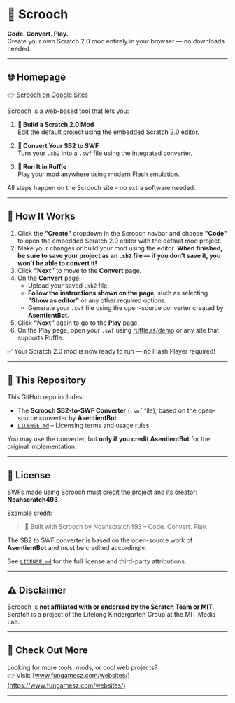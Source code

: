 # 🔧 Scrooch  
**Code. Convert. Play.**  
Create your own Scratch 2.0 mod entirely in your browser — no downloads needed.

---

## 🌐 Homepage  
👉 [Scrooch on Google Sites](https://sites.google.com/view/scrooch-2/)

Scrooch is a web-based tool that lets you:

1. **🧩 Build a Scratch 2.0 Mod**  
   Edit the default project using the embedded Scratch 2.0 editor.

2. **🔁 Convert Your SB2 to SWF**  
   Turn your `.sb2` into a `.swf` file using the integrated converter.

3. **🚀 Run It in Ruffle**  
   Play your mod anywhere using modern Flash emulation.

All steps happen on the Scrooch site – no extra software needed.

---

## 🧪 How It Works

1. Click the **"Create"** dropdown in the Scrooch navbar and choose **"Code"** to open the embedded Scratch 2.0 editor with the default mod project.  
2. Make your changes or build your mod using the editor. **When finished, be sure to save your project as an `.sb2` file — if you don’t save it, you won’t be able to convert it!**  
3. Click **“Next”** to move to the **Convert** page.  
4. On the **Convert** page:  
   - Upload your saved `.sb2` file.  
   - **Follow the instructions shown on the page**, such as selecting **"Show as editor"** or any other required options.  
   - Generate your `.swf` file using the open-source converter created by **AsentientBot**.  
5. Click **“Next”** again to go to the **Play** page.  
6. On the Play page, open your `.swf` using [ruffle.rs/demo](https://ruffle.rs/demo) or any site that supports Ruffle.  

✅ Your Scratch 2.0 mod is now ready to run — no Flash Player required!

---

## 📁 This Repository

This GitHub repo includes:
- The **Scrooch SB2-to-SWF Converter** (`.swf` file), based on the open-source converter by **AsentientBot**  
- [`LICENSE.md`](./LICENSE.md) – Licensing terms and usage rules

You may use the converter, but **only if you credit AsentientBot** for the original implementation.

---

## 📄 License

SWFs made using Scrooch must credit the project and its creator: **Noahscratch493**.

Example credit:
> 🔧 Built with Scrooch by Noahscratch493 – Code. Convert. Play.

The SB2 to SWF converter is based on the open-source work of **AsentientBot** and must be credited accordingly.

See [`LICENSE.md`](./LICENSE.md) for the full license and third-party attributions.

---

## ⚠️ Disclaimer

Scrooch is **not affiliated with or endorsed by the Scratch Team or MIT**.  
Scratch is a project of the Lifelong Kindergarten Group at the MIT Media Lab.

---

## 🔗 Check Out More

Looking for more tools, mods, or cool web projects?  
👉 Visit: [www.fungamesz.com/websites/](https://www.fungamesz.com/websites/)

---
